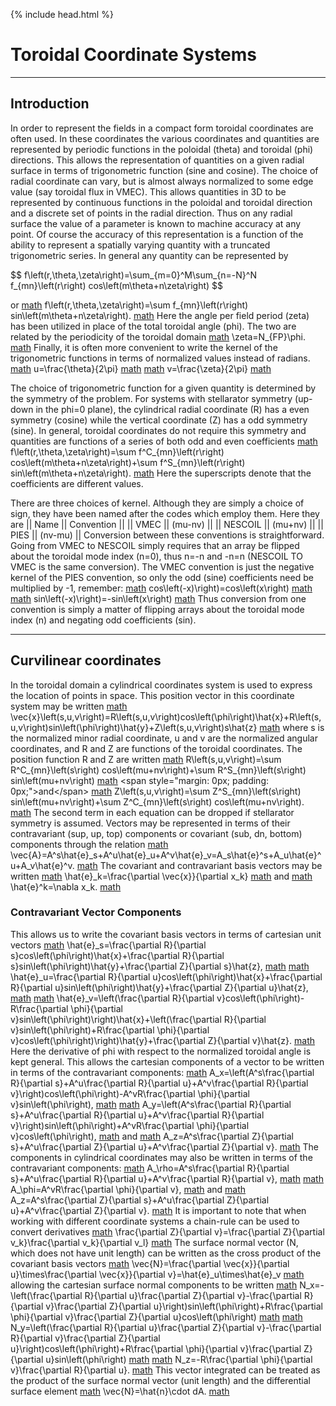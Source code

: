 {% include head.html %}

Toroidal Coordinate Systems
===========================

------------------------------------------------------------------------

Introduction
------------

In order to represent the fields in a compact form toroidal coordinates
are often used. In these coordinates the various coordinates and
quantities are represented by periodic functions in the poloidal (theta)
and toroidal (phi) directions. This allows the representation of
quantities on a given radial surface in terms of trigonometric function
(sine and cosine). The choice of radial coordinate can vary, but is
almost always normalized to some edge value (say toroidal flux in VMEC).
This allows quantities in 3D to be represented by continuous functions
in the poloidal and toroidal direction and a discrete set of points in
the radial direction. Thus on any radial surface the value of a
parameter is known to machine accuracy at any point. Of course the
accuracy of this representation is a function of the ability to
represent a spatially varying quantity with a truncated trigonometric
series. In general any quantity can be represented by

\$$ f\\left(r,\\theta,\\zeta\\right)=\\sum\_{m=0}\^M\\sum\_{n=-N}\^N f\_{mn}\\left(r\\right) cos\\left(m\\theta+n\\zeta\\right) $$

or [math](math) f\\left(r,\\theta,\\zeta\\right)=\\sum
f\_{mn}\\left(r\\right) sin\\left(m\\theta+n\\zeta\\right). [math](math)
Here the angle per field period (zeta) has been utilized in place of the
total toroidal angle (phi). The two are related by the periodicity of
the toroidal domain [math](math) \\zeta=N\_{FP}\\phi. [math](math)
Finally, it is often more convenient to write the kernel of the
trigonometric functions in terms of normalized values instead of
radians. [math](math) u=\\frac{\\theta}{2\\pi} [math](math) [math](math)
v=\\frac{\\zeta}{2\\pi} [math](math)

The choice of trigonometric function for a given quantity is determined
by the symmetry of the problem. For systems with stellarator symmetry
(up-down in the phi=0 plane), the cylindrical radial coordinate (R) has
a even symmetry (cosine) while the vertical coordinate (Z) has a odd
symmetry (sine). In general, toroidal coordinates do not require this
symmetry and quantities are functions of a series of both odd and even
coefficients [math](math) f\\left(r,\\theta,\\zeta\\right)=\\sum
f\^C\_{mn}\\left(r\\right) cos\\left(m\\theta+n\\zeta\\right)+\\sum
f\^S\_{mn}\\left(r\\right) sin\\left(m\\theta+n\\zeta\\right).
[math](math) Here the superscripts denote that the coefficients are
different values.

There are three choices of kernel. Although they are simply a choice of
sign, they have been named after the codes which employ them. Here they
are \|\| Name \|\| Convention \|\| \|\| VMEC \|\| (mu-nv) \|\| \|\|
NESCOIL \|\| (mu+nv) \|\| \|\| PIES \|\| (nv-mu) \|\| Conversion between
these conventions is straightforward. Going from VMEC to NESCOIL simply
requires that an array be flipped about the toroidal mode index (n=0),
thus n=-n and -n=n (NESCOIL TO VMEC is the same conversion). The VMEC
convention is just the negative kernel of the PIES convention, so only
the odd (sine) coefficients need be multiplied by -1, remember:
[math](math) cos\\left(-x)\\right)=cos\\left(x\\right) [math](math)
[math](math) sin\\left(-x)\\right)=-sin\\left(x\\right) [math](math)
Thus conversion from one convention is simply a matter of flipping
arrays about the toroidal mode index (n) and negating odd coefficients
(sin).

------------------------------------------------------------------------

Curvilinear coordinates
-----------------------

In the toroidal domain a cylindrical coordinates system is used to
express the location of points in space. This position vector in this
coordinate system may be written [math](math)
\\vec{x}\\left(s,u,v\\right)=R\\left(s,u,v\\right)cos\\left(\\phi\\right)\\hat{x}+R\\left(s,u,v\\right)sin\\left(\\phi\\right)\\hat{y}+Z\\left(s,u,v\\right)s\\hat{z}
[math](math) where s is the normalized minor radial coordinate, u and v
are the normalized angular coordinates, and R and Z are functions of the
toroidal coordinates. The position function R and Z are written
[math](math) R\\left(s,u,v\\right)=\\sum R\^C\_{mn}\\left(s\\right)
cos\\left(mu+nv\\right)+\\sum R\^S\_{mn}\\left(s\\right)
sin\\left(mu+nv\\right) [math](math) \<span style=\"margin: 0px;
padding: 0px;\"\>and\</span\> [math](math) Z\\left(s,u,v\\right)=\\sum
Z\^S\_{mn}\\left(s\\right) sin\\left(mu+nv\\right)+\\sum
Z\^C\_{mn}\\left(s\\right) cos\\left(mu+nv\\right). [math](math) The
second term in each equation can be dropped if stellarator symmetry is
assumed. Vectors may be represented in terms of their contravariant
(sup, up, top) components or covariant (sub, dn, bottom) components
through the relation [math](math)
\\vec{A}=A\^s\\hat{e}\_s+A\^u\\hat{e}\_u+A\^v\\hat{e}\_v=A\_s\\hat{e}\^s+A\_u\\hat{e}\^u+A\_v\\hat{e}\^v.
[math](math) The covariant and contravariant basis vectors may be
written [math](math) \\hat{e}\_k=\\frac{\\partial \\vec{x}}{\\partial
x\_k} [math](math) and [math](math) \\hat{e}\^k=\\nabla x\_k.
[math](math)

### Contravariant Vector Components

This allows us to write the covariant basis vectors in terms of
cartesian unit vectors [math](math) \\hat{e}\_s=\\frac{\\partial
R}{\\partial s}cos\\left(\\phi\\right)\\hat{x}+\\frac{\\partial
R}{\\partial s}sin\\left(\\phi\\right)\\hat{y}+\\frac{\\partial
Z}{\\partial s}\\hat{z}, [math](math) [math](math)
\\hat{e}\_u=\\frac{\\partial R}{\\partial
u}cos\\left(\\phi\\right)\\hat{x}+\\frac{\\partial R}{\\partial
u}sin\\left(\\phi\\right)\\hat{y}+\\frac{\\partial Z}{\\partial
u}\\hat{z}, [math](math) [math](math)
\\hat{e}\_v=\\left(\\frac{\\partial R}{\\partial
v}cos\\left(\\phi\\right)-R\\frac{\\partial \\phi}{\\partial
v}sin\\left(\\phi\\right)\\right)\\hat{x}+\\left(\\frac{\\partial
R}{\\partial v}sin\\left(\\phi\\right)+R\\frac{\\partial
\\phi}{\\partial
v}cos\\left(\\phi\\right)\\right)\\hat{y}+\\frac{\\partial Z}{\\partial
v}\\hat{z}. [math](math) Here the derivative of phi with respect to the
normalized toroidal angle is kept general. This allows the cartesian
components of a vector to be written in terms of the contravariant
components: [math](math) A\_x=\\left(A\^s\\frac{\\partial R}{\\partial
s}+A\^u\\frac{\\partial R}{\\partial u}+A\^v\\frac{\\partial
R}{\\partial v}\\right)cos\\left(\\phi\\right)-A\^vR\\frac{\\partial
\\phi}{\\partial v}sin\\left(\\phi\\right), [math](math) [math](math)
A\_y=\\left(A\^s\\frac{\\partial R}{\\partial s}+A\^u\\frac{\\partial
R}{\\partial u}+A\^v\\frac{\\partial R}{\\partial
v}\\right)sin\\left(\\phi\\right)+A\^vR\\frac{\\partial \\phi}{\\partial
v}cos\\left(\\phi\\right), [math](math) and [math](math)
A\_z=A\^s\\frac{\\partial Z}{\\partial s}+A\^u\\frac{\\partial
Z}{\\partial u}+A\^v\\frac{\\partial Z}{\\partial v}. [math](math) The
components in cylindrical coordinates may also be written in terms of
the contravariant components: [math](math) A\_\\rho=A\^s\\frac{\\partial
R}{\\partial s}+A\^u\\frac{\\partial R}{\\partial
u}+A\^v\\frac{\\partial R}{\\partial v}, [math](math) [math](math)
A\_\\phi=A\^vR\\frac{\\partial \\phi}{\\partial v}, [math](math) and
[math](math) A\_z=A\^s\\frac{\\partial Z}{\\partial
s}+A\^u\\frac{\\partial Z}{\\partial u}+A\^v\\frac{\\partial
Z}{\\partial v}. [math](math) It is important to note that when working
with different coordinate systems a chain-rule can be used to convert
derivatives [math](math) \\frac{\\partial Z}{\\partial
v}=\\frac{\\partial Z}{\\partial v\_k}\\frac{\\partial v\_k}{\\partial
v\_l} [math](math) The surface normal vector (N, which does not have
unit length) can be written as the cross product of the covariant basis
vectors [math](math) \\vec{N}=\\frac{\\partial \\vec{x}}{\\partial
u}\\times\\frac{\\partial \\vec{x}}{\\partial
v}=\\hat{e}\_u\\times\\hat{e}\_v [math](math) allowing the cartesian
surface normal components to be written [math](math)
N\_x=-\\left(\\frac{\\partial R}{\\partial u}\\frac{\\partial
Z}{\\partial v}-\\frac{\\partial R}{\\partial v}\\frac{\\partial
Z}{\\partial u}\\right)sin\\left(\\phi\\right)+R\\frac{\\partial
\\phi}{\\partial v}\\frac{\\partial Z}{\\partial
u}cos\\left(\\phi\\right) [math](math) [math](math)
N\_y=\\left(\\frac{\\partial R}{\\partial u}\\frac{\\partial
Z}{\\partial v}-\\frac{\\partial R}{\\partial v}\\frac{\\partial
Z}{\\partial u}\\right)cos\\left(\\phi\\right)+R\\frac{\\partial
\\phi}{\\partial v}\\frac{\\partial Z}{\\partial
u}sin\\left(\\phi\\right) [math](math) [math](math)
N\_z=-R\\frac{\\partial \\phi}{\\partial v}\\frac{\\partial R}{\\partial
u}. [math](math) This vector integrated can be treated as the product of
the surface normal vector (unit length) and the differential surface
element [math](math) \\vec{N}=\\hat{n}\\cdot dA. [math](math)
